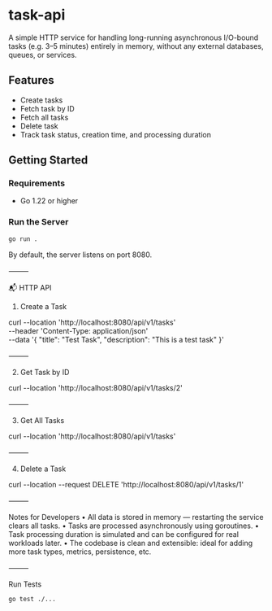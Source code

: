 # task-api

A simple HTTP service for handling long-running asynchronous I/O-bound tasks (e.g. 3–5 minutes) entirely in memory, without any external databases, queues, or services.

##  Features

- Create tasks
- Fetch task by ID
- Fetch all tasks
- Delete task
- Track task status, creation time, and processing duration

##  Getting Started

### Requirements

- Go 1.22 or higher

### Run the Server

```bash
go run .
```

By default, the server listens on port 8080.

⸻

📬 HTTP API

1. Create a Task

curl --location 'http://localhost:8080/api/v1/tasks' \
--header 'Content-Type: application/json' \
--data '{
    "title": "Test Task",
    "description": "This is a test task"
}'




⸻

2. Get Task by ID

curl --location 'http://localhost:8080/api/v1/tasks/2'



⸻

3. Get All Tasks

curl --location 'http://localhost:8080/api/v1/tasks'




⸻

4. Delete a Task

curl --location --request DELETE 'http://localhost:8080/api/v1/tasks/1'




⸻



 Notes for Developers
	•	All data is stored in memory — restarting the service clears all tasks.
	•	Tasks are processed asynchronously using goroutines.
	•	Task processing duration is simulated and can be configured for real workloads later.
	•	The codebase is clean and extensible: ideal for adding more task types, metrics, persistence, etc.

⸻

 Run Tests
```bash
go test ./...
```
